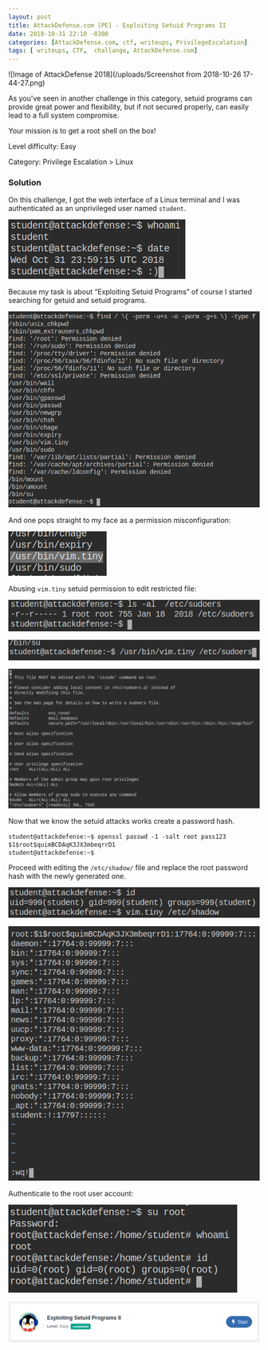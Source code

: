 ```yaml
---
layout: post
title: AttackDefense.com [PE] - Exploiting Setuid Programs II
date: 2018-10-31 22:10 -0300
categories: [AttackDefense.com, ctf, writeups, PrivilegeEscalation]
tags: [ writeups, CTF,  challange, AttackDefense.com]
---
```


![Image of AttackDefense 2018](/uploads/Screenshot from 2018-10-26 17-44-27.png)

As you've seen in another challenge in this category, setuid programs can provide great power and flexibility, but if not secured properly, can easily lead to a full system compromise. 

Your mission is to get a root shell on the box!

Level difficulty: Easy

Category: Privilege Escalation > Linux

### Solution

On this challenge, I got the web interface of a Linux terminal and I was authenticated as an unprivileged user named ```student```.

![Image of AttackDefense 2018](/uploads/adpe3/image1.png)

Because my task is about “Exploiting Setuid Programs” of course I started searching for getuid and setuid programs.

![Image of AttackDefense 2018](/uploads/adpe3/image8.png)

And one pops straight to my face as a permission misconfiguration:

![Image of AttackDefense 2018](/uploads/adpe3/image10.png)

Abusing ```vim.tiny``` setuid permission to edit restricted file:

![Image of AttackDefense 2018](/uploads/adpe3/image4.png)

![Image of AttackDefense 2018](/uploads/adpe3/image3.png)

![Image of AttackDefense 2018](/uploads/adpe3/image2.png)

Now that we know the setuid attacks works create a password hash.

```terminal
student@attackdefense:~$ openssl passwd -1 -salt root pass123
$1$root$quimBCDAqK3JX3mbeqrrD1
student@attackdefense:~$
```

Proceed with editing the ```/etc/shadow/``` file and replace the root password hash with the newly generated one.

![Image of AttackDefense 2018](/uploads/adpe3/image7.png)

![Image of AttackDefense 2018](/uploads/adpe3/image5.png)

Authenticate to the root user account:

![Image of AttackDefense 2018](/uploads/adpe3/image9.png)

![Image of AttackDefense 2018](/uploads/adpe3/image6.png)
